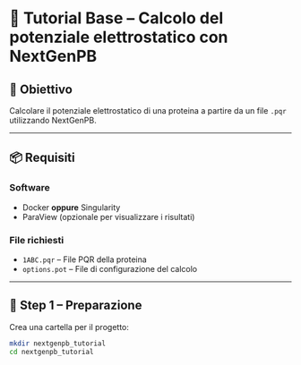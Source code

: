 # 🔬 Tutorial Base – Calcolo del potenziale elettrostatico con NextGenPB

## 🎯 Obiettivo
Calcolare il potenziale elettrostatico di una proteina a partire da un file `.pqr` utilizzando NextGenPB.

---

## 📦 Requisiti

### Software
- Docker **oppure** Singularity
- ParaView (opzionale per visualizzare i risultati)

### File richiesti
- `1ABC.pqr` – File PQR della proteina
- `options.pot` – File di configurazione del calcolo

---

## 🚀 Step 1 – Preparazione

Crea una cartella per il progetto:

```bash
mkdir nextgenpb_tutorial
cd nextgenpb_tutorial
